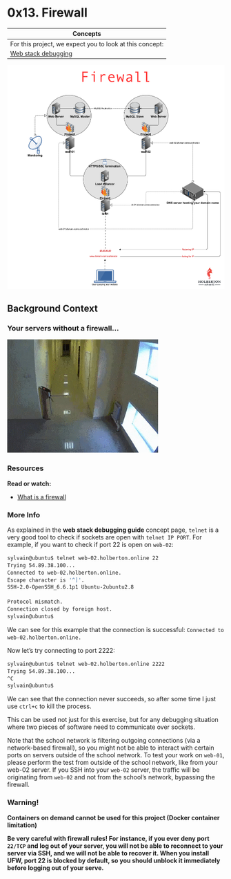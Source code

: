 # 0x13. Firewall

| **Concepts**                                                                    |
| ------------------------------------------------------------------------------- |
| For this project, we expect you to look at this concept:                        |
| [Web stack debugging](https://github.com/Amyn00/alx-concepts/blob/main/WEB_STACK_DEBUGGING.md)                                                                     |

<img src="https://github.com/Amyn00/alx-system_engineering-devops/blob/master/0x13-firewall/images/firewall.png">

## Background Context

### Your servers without a firewall…

<img src="https://github.com/Amyn00/alx-system_engineering-devops/blob/master/0x13-firewall/images/holbertonschool-firewall.gif">

### Resources

**Read or watch:**

* [What is a firewall]()

### More Info

As explained in the **web stack debugging guide** concept page, `telnet` is a very good tool to check if sockets are open with `telnet IP PORT`. For example, if you want to check if port 22 is open on `web-02`:
```bash
sylvain@ubuntu$ telnet web-02.holberton.online 22
Trying 54.89.38.100...
Connected to web-02.holberton.online.
Escape character is '^]'.
SSH-2.0-OpenSSH_6.6.1p1 Ubuntu-2ubuntu2.8

Protocol mismatch.
Connection closed by foreign host.
sylvain@ubuntu$
```
We can see for this example that the connection is successful: `Connected to web-02.holberton.online.`

Now let’s try connecting to port 2222:
```bash
sylvain@ubuntu$ telnet web-02.holberton.online 2222
Trying 54.89.38.100...
^C
sylvain@ubuntu$
```
We can see that the connection never succeeds, so after some time I just use `ctrl+c` to kill the process.

This can be used not just for this exercise, but for any debugging situation where two pieces of software need to communicate over sockets.

Note that the school network is filtering outgoing connections (via a network-based firewall), so you might not be able to interact with certain ports on servers outside of the school network. To test your work on `web-01`, please perform the test from outside of the school network, like from your web-02 server. If you SSH into your `web-02` server, the traffic will be originating from `web-02` and not from the school’s network, bypassing the firewall.

### Warning!

**Containers on demand cannot be used for this project (Docker container limitation)**

**Be very careful with firewall rules! For instance, if you ever deny port `22/TCP` and log out of your server, you will not be able to reconnect to your server via SSH, and we will not be able to recover it. When you install UFW, port 22 is blocked by default, so you should unblock it immediately before logging out of your serve.**
